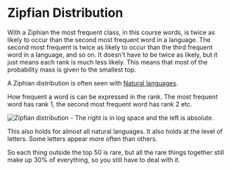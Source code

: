 # Zipfian Distribution 
With a Ziphian the most frequent class, in this course words, is twice as likely to occur than the second most frequent word in a language. The second most frequent is twice as likely to occur than the third frequent word in a language, and so on. It doesn't have to be twice as likely, but it just means each rank is much less likely. This means that most of the probability mass is given to the smallest top. 

A Ziphian distribution is often seen with [Natural languages](Natural%20languages.md).  

How frequent a word is can be expressed in the rank. The most frequent word has rank 1, the second most frequent word has rank 2 etc. 

![Zipfian distribution - The right is in log space and the left is absolute.](Pasted%20image%2020220224133421.webp)

This also holds for almost all natural languages. It also holds at the level of letters. Some letters appear more often than others.  

So each thing outside the top 50 is rare, but all the rare things together still make up 30% of everything, so you still have to deal with it. 



